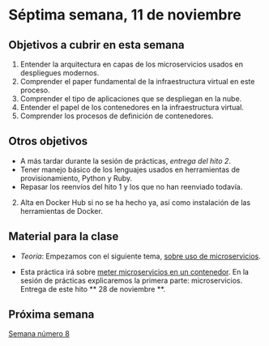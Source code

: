 # Séptima semana, 11 de noviembre


## Objetivos a cubrir en esta semana

1. Entender la arquitectura en capas de los microservicios usados en
   despliegues modernos.
3. Comprender el paper fundamental de la infraestructura virtual en
   este proceso.
1. Comprender el tipo de aplicaciones que se despliegan en la nube.
1. Entender el papel de los contenedores en la infraestructura virtual.
2. Comprender los procesos de definición de contenedores.

## Otros objetivos

* A más tardar durante la sesión de prácticas, *entrega del hito 2*.
* Tener manejo básico de los lenguajes usados en herramientas de
  provisionamiento, Python y Ruby.
* Repasar los reenvíos del hito 1 y los que no han reenviado todavía.
2. Alta en Docker Hub si no se ha hecho ya, así como instalación de
   las herramientas de Docker. 


## Material para la clase

* *Teoría*: Empezamos con el siguiente tema, 
  [sobre uso de microservicios](http://jj.github.io/CC/documentos/temas/Microservicios).
  
* Esta práctica irá
  sobre
  [meter microservicios en un contenedor](http://jj.github.io/CC/documentos/proyecto/3.Docker.html). En
  la sesión de prácticas explicaremos la primera parte:
  microservicios. Entrega de este hito ** 28 de noviembre **.



## Próxima semana

[Semana número 8](08-semana.md)
